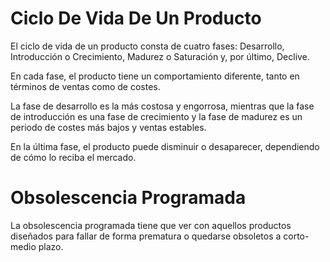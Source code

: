 # Ciclo De Vida De Un Producto

El ciclo de vida de un producto consta de cuatro fases: Desarrollo, Introducción o Crecimiento, Madurez o Saturación y, por último, Declive. 

En cada fase, el producto tiene un comportamiento diferente, tanto en términos de ventas como de costes.

La fase de desarrollo es la más costosa y engorrosa, mientras que la fase de introducción es una fase de crecimiento y la fase de madurez es un periodo de costes más bajos y ventas estables.

En la última fase, el producto puede disminuir o desaparecer, dependiendo de cómo lo reciba el mercado.


# Obsolescencia Programada

La obsolescencia programada tiene que ver con aquellos productos diseñados para fallar de forma prematura o quedarse obsoletos a corto-medio plazo.

